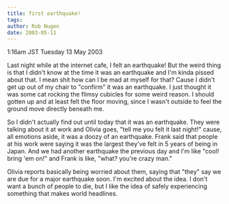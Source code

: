 ```yaml
---
title: first earthquake!
tags: 
author: Rob Nugen
date: 2003-05-11
---
```


<p class=date>1:16am JST Tuesday 13 May 2003</p>

<p>Last night while at the internet cafe, I felt an earthquake!  But
the weird thing is that I didn't know at the time it was an earthquake
and I'm kinda pissed about that.  I mean shit how can I be mad at
myself for that?  Cause I didn't get up out of my chair to "confirm"
it was an earthquake.  I just thought it was some cat rocking the
flimsy cubicles for some weird reason.   I should gotten up and at
least felt the floor moving, since I wasn't outside to feel the ground
move directly beneath me.</p>

<p>So I didn't actually find out until today that it was an
earthquake. They were talking about it at work and Olivia goes, "tell
me you felt it last night!" cause, all emotions aside, it was a doozy
of an earthquake.  Frank said that people at his work were saying it
was the largest they've felt in 5 years of being in Japan.   And we
had another earthquake the previous day and I'm like "cool! bring 'em
on!" and Frank is like, "what? you're crazy man."</p>

<p>Olivia reports basically being worried about them, saying that
"they" say we are due for a major earthquake soon.  I'm excited about
the idea.  I don't want a bunch of people to die, but I like the idea
of safely experiencing something that makes world headlines.</p>
